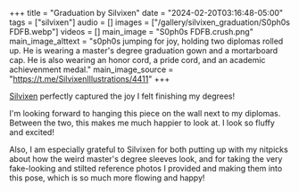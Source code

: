 +++
title = "Graduation by Silvixen"
date = "2024-02-20T03:16:48-05:00"
tags = ["silvixen"]
audio = []
images = ["/gallery/silvixen_graduation/S0ph0s FDFB.webp"]
videos = []
main_image = "S0ph0s FDFB.crush.png"
main_image_alttext = "s0ph0s jumping for joy, holding two diplomas rolled up. He is wearing a master's degree graduation gown and a mortarboard cap. He is also wearing an honor cord, a pride cord, and an academic achievenment medal."
main_image_source = "https://t.me/SilvixenIllustrations/4411"
+++

[Silvixen](https://www.furaffinity.net/user/silvixen) perfectly captured the joy I felt finishing my degrees!<!--more-->

I'm looking forward to hanging this piece on the wall next to my diplomas. Between the two, this makes me much happier to look at. I look so fluffy and excited!

Also, I am especially grateful to Silvixen for both putting up with my nitpicks about how the weird master's degree sleeves look, and for taking the very fake-looking and stilted reference photos I provided and making them into this pose, which is so much more flowing and happy!
